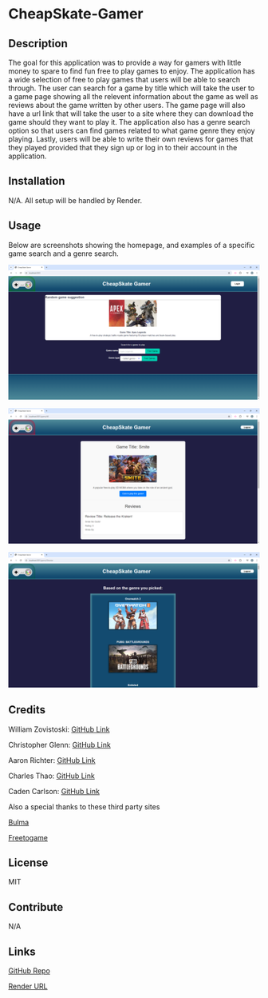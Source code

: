 # CheapSkate-Gamer

## Description

The goal for this application was to provide a way for gamers with little money to spare to find fun free to play games to enjoy. The application has a wide selection of free to play games that users will be able to search through. The user can search for a game by title which will take the user to a game page showing all the relevent information about the game as well as reviews about the game written by other users. The game page will also have a url link that will take the user to a site where they can download the game should they want to play it. The application also has a genre search option so that users can find games related to what game genre they enjoy playing. Lastly, users will be able to write their own reviews for games that they played provided that they sign up or log in to their account in the application.

## Installation

N/A. All setup will be handled by Render.

## Usage

Below are screenshots showing the homepage, and examples of a specific game search and a genre search.

![Website homepage](./assets/images/homepage-example.png)

![Specific game search example](./assets/images/gamepage-example.png)

![Genre search example](./assets/images/genrepage-example.png)

## Credits

William Zovistoski: [GitHub Link](https://github.com/WillZovo94)

Christopher Glenn: [GitHub Link](https://github.com/TalanvorD)

Aaron Richter: [GitHub Link](https://github.com/anrichter2)

Charles Thao: [GitHub Link](https://github.com/PengsueT)

Caden Carlson: [GitHub Link](https://github.com/Cadcar01)

Also a special thanks to these third party sites

[Bulma](https://bulma.io/)

[Freetogame](https://www.freetogame.com/)

## License

MIT

## Contribute

N/A

## Links

[GitHub Repo](https://github.com/WillZovo94/CheapSkate-Gamer)

[Render URL](https://cheapskate-gamer.onrender.com/)